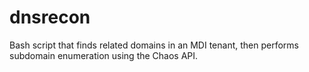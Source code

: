 # dnsrecon
Bash script that finds related domains in an MDI tenant, then performs subdomain enumeration using the Chaos API.
